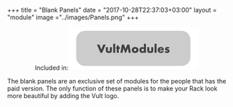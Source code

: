 +++
title = "Blank Panels"
date = "2017-10-28T22:37:03+03:00"
layout = "module"
image ="../images/Panels.png"
+++

<center>Included in:<img src="../images/VultModulesSticker.svg"> </center>


The blank panels are an exclusive set of modules for the people that has the paid version. The only function of these panels is to make your Rack look more beautiful by adding the Vult logo.
